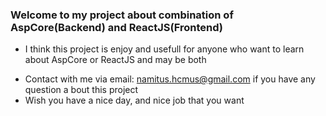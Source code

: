 ### Welcome to my project about combination of AspCore(Backend) and ReactJS(Frontend)
- I think this project is enjoy and usefull for anyone who want to learn about AspCore or ReactJS and may be both
* Contact with me via email: namitus.hcmus@gmail.com if you have any question a bout this project
* Wish you have a nice day, and nice job that you want
